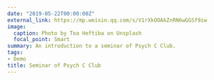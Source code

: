 ```yaml
---
date: "2019-05-22T00:00:00Z"
external_link: https://mp.weixin.qq.com/s/V1rXkOOAkZnRN6wGGSf9iw
image:
  caption: Photo by Toa Heftiba on Unsplash
  focal_point: Smart
summary: An introduction to a seminar of Psych C Club.
tags:
- Demo
title: Seminar of Psych C Club
---
```

